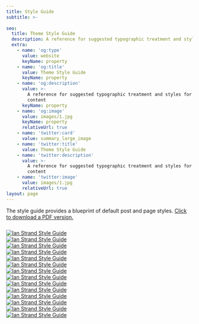 ```yaml
---
title: Style Guide
subtitle: >-
  
seo:
  title: Theme Style Guide
  description: A reference for suggested typographic treatment and styles for your content
  extra:
    - name: 'og:type'
      value: website
      keyName: property
    - name: 'og:title'
      value: Theme Style Guide
      keyName: property
    - name: 'og:description'
      value: >-
        A reference for suggested typographic treatment and styles for your
        content
      keyName: property
    - name: 'og:image'
      value: images/1.jpg
      keyName: property
      relativeUrl: true
    - name: 'twitter:card'
      value: summary_large_image
    - name: 'twitter:title'
      value: Theme Style Guide
    - name: 'twitter:description'
      value: >-
        A reference for suggested typographic treatment and styles for your
        content
    - name: 'twitter:image'
      value: images/1.jpg
      relativeUrl: true
layout: page
---
```


<div class="post-subtitle" style="margin-bottom: 1.66667rem;">The style guide provides a blueprint of default post and page styles. <a href="/docs/Ian Strand Style Guide.pdf" download="Ian Strand Style Guide.pdf" target="_blank">Click to download a PDF version.</a></div>

<div class="row">
  <div class="column">
  <a href="/docs/Ian Strand Style Guide.pdf" download="Ian Strand Style Guide.pdf" target="_blank">
  <img class="sguide" alt="Ian Strand Style Guide" src="/images/style-guide/Ian Strand Style Guide1.jpg">
</a>
  </div>
  <div class="column">
<a href="/docs/Ian Strand Style Guide.pdf" download="Ian Strand Style Guide.pdf" target="_blank">
  <img class="sguide" alt="Ian Strand Style Guide" src="/images/style-guide/Ian Strand Style Guide2.jpg">
</a>
</div>
</div>
<div class="row">
  <div class="column">
  <a href="/docs/Ian Strand Style Guide.pdf" download="Ian Strand Style Guide.pdf" target="_blank">
  <img class="sguide" alt="Ian Strand Style Guide" src="/images/style-guide/Ian Strand Style Guide3.jpg">
</a>
  </div>
  <div class="column">
<a href="/docs/Ian Strand Style Guide.pdf" download="Ian Strand Style Guide.pdf" target="_blank">
  <img class="sguide" alt="Ian Strand Style Guide" src="/images/style-guide/Ian Strand Style Guide4.jpg">
</a>
</div>
</div>
<div class="row">
  <div class="column">
  <a href="/docs/Ian Strand Style Guide.pdf" download="Ian Strand Style Guide.pdf" target="_blank">
  <img class="sguide" alt="Ian Strand Style Guide" src="/images/style-guide/Ian Strand Style Guide5.jpg">
</a>
  </div>
  <div class="column">
<a href="/docs/Ian Strand Style Guide.pdf" download="Ian Strand Style Guide.pdf" target="_blank">
  <img class="sguide" alt="Ian Strand Style Guide" src="/images/style-guide/Ian Strand Style Guide6.jpg">
</a>
</div>
</div>
<div class="row">
  <div class="column">
  <a href="/docs/Ian Strand Style Guide.pdf" download="Ian Strand Style Guide.pdf" target="_blank">
  <img class="sguide" alt="Ian Strand Style Guide" src="/images/style-guide/Ian Strand Style Guide7.jpg">
</a>
  </div>
  <div class="column">
<a href="/docs/Ian Strand Style Guide.pdf" download="Ian Strand Style Guide.pdf" target="_blank">
  <img class="sguide" alt="Ian Strand Style Guide" src="/images/style-guide/Ian Strand Style Guide8.jpg">
</a>
</div>
</div>
<div class="row">
  <div class="column">
  <a href="/docs/Ian Strand Style Guide.pdf" download="Ian Strand Style Guide.pdf" target="_blank">
  <img class="sguide" alt="Ian Strand Style Guide" src="/images/style-guide/Ian Strand Style Guide9.jpg">
</a>
  </div>
  <div class="column">
<a href="/docs/Ian Strand Style Guide.pdf" download="Ian Strand Style Guide.pdf" target="_blank">
  <img class="sguide" alt="Ian Strand Style Guide" src="/images/style-guide/Ian Strand Style Guide10.jpg">
</a>
</div>
</div>
<div class="row">
  <div class="column">
  <a href="/docs/Ian Strand Style Guide.pdf" download="Ian Strand Style Guide.pdf" target="_blank">
  <img class="sguide" alt="Ian Strand Style Guide" src="/images/style-guide/Ian Strand Style Guide11.jpg">
</a>
  </div>
  <div class="column">
<a href="/docs/Ian Strand Style Guide.pdf" download="Ian Strand Style Guide.pdf" target="_blank">
  <img class="sguide" alt="Ian Strand Style Guide" src="/images/style-guide/Ian Strand Style Guide12.jpg">
</a>
</div>
</div>
<div class="row">
  <div class="column">
  <a href="/docs/Ian Strand Style Guide.pdf" download="Ian Strand Style Guide.pdf" target="_blank">
  <img class="sguide" alt="Ian Strand Style Guide" src="/images/style-guide/Ian Strand Style Guide13.jpg">
</a>
  </div>
  <div class="column">
<a href="/docs/Ian Strand Style Guide.pdf" download="Ian Strand Style Guide.pdf" target="_blank">
  <img class="sguide" alt="Ian Strand Style Guide" src="/images/style-guide/Ian Strand Style Guide14.jpg">
</a>
</div>
</div>